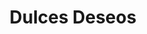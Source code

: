 ---
title: "Dulces Deseos"
url: /ciudad-autonoma-de-buenos-aires/dulces-deseos/
shop: confitería
---